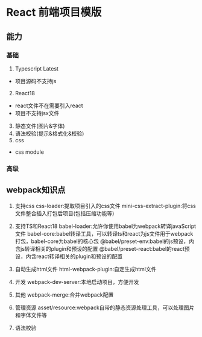 # React 前端项目模版

## 能力

### 基础
1. Typescript Latest
 - 项目源码不支持js
2. React18
 - react文件不在需要引入react
 - 项目不支持jsx文件
3. 静态文件(图片&字体)
4. 语法校验(提示&格式化&校验)
5. css
  - css module

### 高级

## webpack知识点

1. 支持css
css-loader:提取项目引入的css文件
mini-css-extract-plugin:将css文件整合插入打包后项目(包括压缩功能等)

2. 支持TS和React18
babel-loader:允许你使用babel为webpack转译javaScript文件
babel-core:babel转译工具，可以转译ts和react为js文件用于webpack打包，babel-core为babel的核心包
@babel/preset-env:babel的js预设，内含js转译相关的plugin和预设的配置
@babel/preset-react:babel的react预设，内含react转译相关的plugin和预设的配置

3. 自动生成html文件
html-webpack-plugin:自定生成html文件

4. 开发
webpack-dev-server:本地启动项目，方便开发

5. 其他
webpack-merge:合并webpack配置

6. 管理资源
asset/resource:webpack自带的静态资源处理工具，可以处理图片和字体文件等

7. 语法校验

